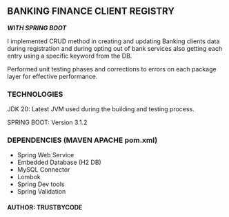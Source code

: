 ## **BANKING FINANCE CLIENT REGISTRY**

**_WITH SPRING BOOT_**

I implemented CRUD method in creating and updating Banking clients 
data during registration and during opting out of bank services
also getting each entry using a specific keyword from the DB.

Performed unit testing phases and corrections to errors on each package layer for effective performance.

### **TECHNOLOGIES**

JDK 20: Latest JVM used during the building and testing process.

SPRING BOOT: Version 3.1.2

### **DEPENDENCIES (MAVEN APACHE pom.xml)**

* Spring Web Service
* Embedded Database (H2 DB)
* MySQL Connector
* Lombok 
* Spring Dev tools
* Spring Validation


#### **AUTHOR:** TRUSTBYCODE